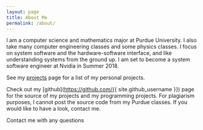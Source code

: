 ```yaml
---
layout: page
title: About Me
permalink: /about/
---
```


I am a computer science and mathematics major at Purdue University.
I also take many computer engineering classes and some physics classes.
I focus on system software and the hardware-software interface, and like understanding systems from the ground up.
I am set to become a system software engineer at Nvidia in Summer 2018.

See my [projects](/projects) page for a list of my personal projects.

Check out my [github](https://github.com/{{ site.github_username }}) page for the source of my projects and my programming projects.
For plagiarism purposes, I cannot post the source code from my Purdue classes. If you would like to have a look, contact me.

Contact me with any questions
